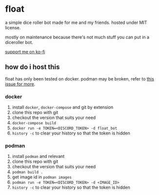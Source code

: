 # float

a simple dice roller bot made for me and my friends. hosted under MIT license.

mostly on maintenance because there's not much stuff you can put in a diceroller bot.

[support me on ko-fi](https://ko-fi.com/raincaldwell)

## how do i host this

float has only been tested on docker. podman may be broken, refer to [this issue for more](https://github.com/Just-a-Unity-Dev/float/issues/1).

### docker

1. install `docker`, `docker-compose` and git by extension
2. clone this repo with git
3. checkout the version that suits your need
4. `docker-compose build`
5. `docker run -e TOKEN=<DISCORD_TOKEN> -d float_bot`
6. `history -c` to clear your history so that the token is hidden

### podman

1. install `podman` and relevant
2. clone this repo with git
3. checkout the version that suits your need
4. `podman build .`
5. get image id in `podman images`
6. `podman run -e TOKEN=<DISCORD_TOKEN> -d <IMAGE_ID>`
7. `history -c` to clear your history so that the token is hidden
